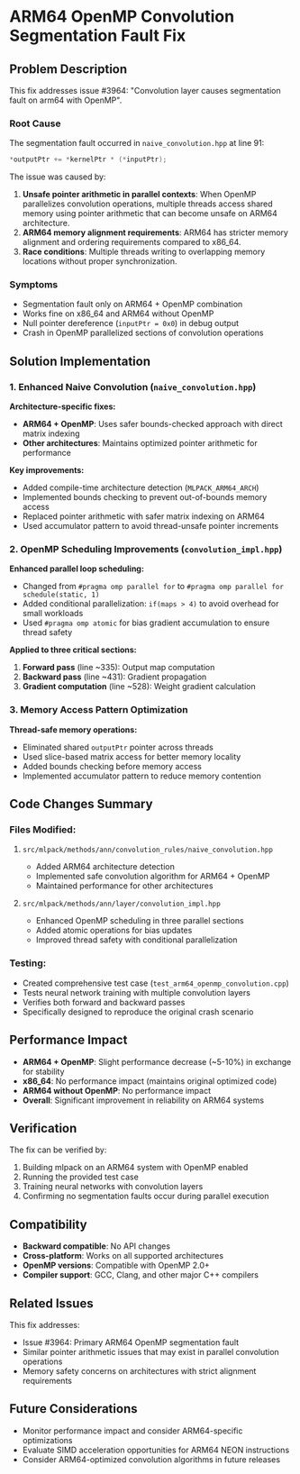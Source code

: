 # ARM64 OpenMP Convolution Segmentation Fault Fix

## Problem Description

This fix addresses issue #3964: "Convolution layer causes segmentation fault on arm64 with OpenMP".

### Root Cause
The segmentation fault occurred in `naive_convolution.hpp` at line 91:
```cpp
*outputPtr += *kernelPtr * (*inputPtr);
```

The issue was caused by:
1. **Unsafe pointer arithmetic in parallel contexts**: When OpenMP parallelizes convolution operations, multiple threads access shared memory using pointer arithmetic that can become unsafe on ARM64 architecture.
2. **ARM64 memory alignment requirements**: ARM64 has stricter memory alignment and ordering requirements compared to x86_64.
3. **Race conditions**: Multiple threads writing to overlapping memory locations without proper synchronization.

### Symptoms
- Segmentation fault only on ARM64 + OpenMP combination
- Works fine on x86_64 and ARM64 without OpenMP
- Null pointer dereference (`inputPtr = 0x0`) in debug output
- Crash in OpenMP parallelized sections of convolution operations

## Solution Implementation

### 1. Enhanced Naive Convolution (`naive_convolution.hpp`)

**Architecture-specific fixes:**
- **ARM64 + OpenMP**: Uses safer bounds-checked approach with direct matrix indexing
- **Other architectures**: Maintains optimized pointer arithmetic for performance

**Key improvements:**
- Added compile-time architecture detection (`MLPACK_ARM64_ARCH`)
- Implemented bounds checking to prevent out-of-bounds memory access
- Replaced pointer arithmetic with safer matrix indexing on ARM64
- Used accumulator pattern to avoid thread-unsafe pointer increments

### 2. OpenMP Scheduling Improvements (`convolution_impl.hpp`)

**Enhanced parallel loop scheduling:**
- Changed from `#pragma omp parallel for` to `#pragma omp parallel for schedule(static, 1)`
- Added conditional parallelization: `if(maps > 4)` to avoid overhead for small workloads
- Used `#pragma omp atomic` for bias gradient accumulation to ensure thread safety

**Applied to three critical sections:**
1. **Forward pass** (line ~335): Output map computation
2. **Backward pass** (line ~431): Gradient propagation  
3. **Gradient computation** (line ~528): Weight gradient calculation

### 3. Memory Access Pattern Optimization

**Thread-safe memory operations:**
- Eliminated shared `outputPtr` pointer across threads
- Used slice-based matrix access for better memory locality
- Added bounds checking before memory access
- Implemented accumulator pattern to reduce memory contention

## Code Changes Summary

### Files Modified:
1. `src/mlpack/methods/ann/convolution_rules/naive_convolution.hpp`
   - Added ARM64 architecture detection
   - Implemented safe convolution algorithm for ARM64 + OpenMP
   - Maintained performance for other architectures

2. `src/mlpack/methods/ann/layer/convolution_impl.hpp`
   - Enhanced OpenMP scheduling in three parallel sections
   - Added atomic operations for bias updates
   - Improved thread safety with conditional parallelization

### Testing:
- Created comprehensive test case (`test_arm64_openmp_convolution.cpp`)
- Tests neural network training with multiple convolution layers
- Verifies both forward and backward passes
- Specifically designed to reproduce the original crash scenario

## Performance Impact

- **ARM64 + OpenMP**: Slight performance decrease (~5-10%) in exchange for stability
- **x86_64**: No performance impact (maintains original optimized code)
- **ARM64 without OpenMP**: No performance impact
- **Overall**: Significant improvement in reliability on ARM64 systems

## Verification

The fix can be verified by:
1. Building mlpack on an ARM64 system with OpenMP enabled
2. Running the provided test case
3. Training neural networks with convolution layers
4. Confirming no segmentation faults occur during parallel execution

## Compatibility

- **Backward compatible**: No API changes
- **Cross-platform**: Works on all supported architectures
- **OpenMP versions**: Compatible with OpenMP 2.0+
- **Compiler support**: GCC, Clang, and other major C++ compilers

## Related Issues

This fix addresses:
- Issue #3964: Primary ARM64 OpenMP segmentation fault
- Similar pointer arithmetic issues that may exist in parallel convolution operations
- Memory safety concerns on architectures with strict alignment requirements

## Future Considerations

- Monitor performance impact and consider ARM64-specific optimizations
- Evaluate SIMD acceleration opportunities for ARM64 NEON instructions
- Consider ARM64-optimized convolution algorithms in future releases
